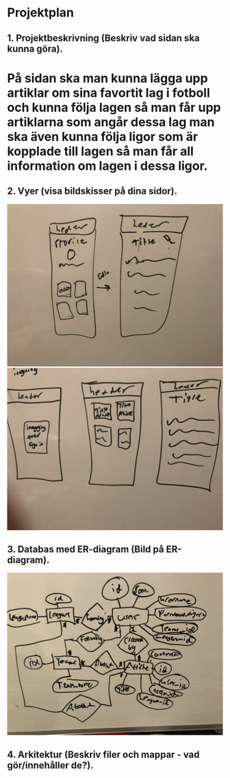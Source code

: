# Projektplan

## 1. Projektbeskrivning (Beskriv vad sidan ska kunna göra).
# På sidan ska man kunna lägga upp artiklar om sina favortit lag i fotboll och kunna följa lagen så man får upp artiklarna som angår dessa lag man ska även kunna följa ligor som är kopplade till lagen så man får all information om lagen i dessa ligor.
## 2. Vyer (visa bildskisser på dina sidor).
![IMG_2448](IMG_2448.jpg)
![IMG_2449](IMG_2449.jpg)
## 3. Databas med ER-diagram (Bild på ER-diagram).
![IMG_2447](IMG_2447.jpg)
## 4. Arkitektur (Beskriv filer och mappar - vad gör/innehåller de?).


